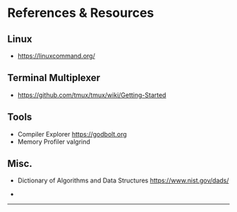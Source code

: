 # References & Resources

## Linux
   - https://linuxcommand.org/

## Terminal Multiplexer
   - https://github.com/tmux/tmux/wiki/Getting-Started


## Tools
   - Compiler Explorer
      https://godbolt.org
   - Memory Profiler
      valgrind

## Misc.
   - Dictionary of Algorithms and Data Structures
	https://www.nist.gov/dads/

   - 
---
